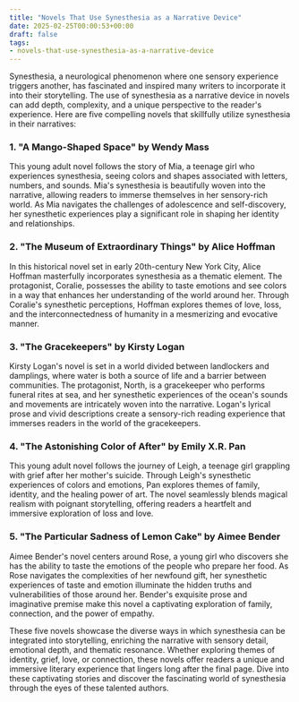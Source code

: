 ```yaml
---
title: "Novels That Use Synesthesia as a Narrative Device"
date: 2025-02-25T00:00:53+00:00
draft: false
tags:
- novels-that-use-synesthesia-as-a-narrative-device
---
```


Synesthesia, a neurological phenomenon where one sensory experience triggers another, has fascinated and inspired many writers to incorporate it into their storytelling. The use of synesthesia as a narrative device in novels can add depth, complexity, and a unique perspective to the reader's experience. Here are five compelling novels that skillfully utilize synesthesia in their narratives:

### 1. "A Mango-Shaped Space" by Wendy Mass

This young adult novel follows the story of Mia, a teenage girl who experiences synesthesia, seeing colors and shapes associated with letters, numbers, and sounds. Mia's synesthesia is beautifully woven into the narrative, allowing readers to immerse themselves in her sensory-rich world. As Mia navigates the challenges of adolescence and self-discovery, her synesthetic experiences play a significant role in shaping her identity and relationships.

### 2. "The Museum of Extraordinary Things" by Alice Hoffman

In this historical novel set in early 20th-century New York City, Alice Hoffman masterfully incorporates synesthesia as a thematic element. The protagonist, Coralie, possesses the ability to taste emotions and see colors in a way that enhances her understanding of the world around her. Through Coralie's synesthetic perceptions, Hoffman explores themes of love, loss, and the interconnectedness of humanity in a mesmerizing and evocative manner.

### 3. "The Gracekeepers" by Kirsty Logan

Kirsty Logan's novel is set in a world divided between landlockers and damplings, where water is both a source of life and a barrier between communities. The protagonist, North, is a gracekeeper who performs funeral rites at sea, and her synesthetic experiences of the ocean's sounds and movements are intricately woven into the narrative. Logan's lyrical prose and vivid descriptions create a sensory-rich reading experience that immerses readers in the world of the gracekeepers.

### 4. "The Astonishing Color of After" by Emily X.R. Pan

This young adult novel follows the journey of Leigh, a teenage girl grappling with grief after her mother's suicide. Through Leigh's synesthetic experiences of colors and emotions, Pan explores themes of family, identity, and the healing power of art. The novel seamlessly blends magical realism with poignant storytelling, offering readers a heartfelt and immersive exploration of loss and love.

### 5. "The Particular Sadness of Lemon Cake" by Aimee Bender

Aimee Bender's novel centers around Rose, a young girl who discovers she has the ability to taste the emotions of the people who prepare her food. As Rose navigates the complexities of her newfound gift, her synesthetic experiences of taste and emotion illuminate the hidden truths and vulnerabilities of those around her. Bender's exquisite prose and imaginative premise make this novel a captivating exploration of family, connection, and the power of empathy.

These five novels showcase the diverse ways in which synesthesia can be integrated into storytelling, enriching the narrative with sensory detail, emotional depth, and thematic resonance. Whether exploring themes of identity, grief, love, or connection, these novels offer readers a unique and immersive literary experience that lingers long after the final page. Dive into these captivating stories and discover the fascinating world of synesthesia through the eyes of these talented authors.